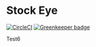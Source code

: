 # Stock Eye

[![CircleCI](https://circleci.com/gh/liunaijia/stock-eye.svg?style=svg)](https://circleci.com/gh/liunaijia/stock-eye) [![Greenkeeper badge](https://badges.greenkeeper.io/liunaijia/stock-eye.svg)](https://greenkeeper.io/)

Test6